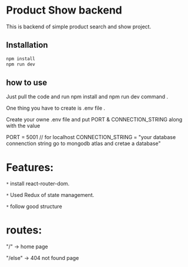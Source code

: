 # Product Show backend

This is backend of simple product search and show project.

## Installation

```bash
npm install
npm run dev
```

## how to use

Just pull the code and run npm install and npm run dev command .

One thing you have to create is .env file .

Create your owne .env file and put PORT & CONNECTION_STRING along with the value

PORT = 5001 // for localhost
CONNECTION_STRING = "your database connenction string go to mongodb atlas and cretae a database"

# Features:

`*` install react-router-dom.

`*` Used Redux of state management.

`*` follow good structure

# routes:

"/" -> home page

"/else" -> 404 not found page
